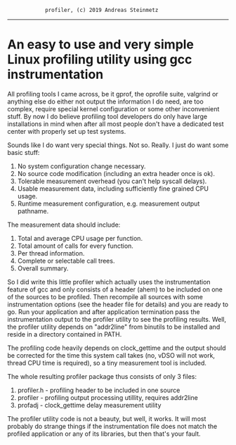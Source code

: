                 profiler, (c) 2019 Andreas Steinmetz

--------------------------------------------------------------------------


An easy to use and very simple Linux profiling utility using gcc instrumentation
================================================================================

All profiling tools I came across, be it gprof, the oprofile suite, valgrind
or anything else do either not output the information I do need, are too
complex, require special kernel configuration or some other inconvenient
stuff. By now I do believe profiling tool developers do only have large
installations in mind when after all most people don't have a dedicated
test center with properly set up test systems.

Sounds like I do want very special things. Not so. Really. I just do want
some basic stuff:

1. No system configuration change necessary.
2. No source code modification (including an extra header once is ok).
3. Tolerable measurement overhead (you can't help syscall delays).
4. Usable measurement data, including sufficiently fine grained CPU usage.
5. Runtime measurement configuration, e.g. measurement output pathname.

The measurement data should include:

1. Total and average CPU usage per function.
2. Total amount of calls for every function.
3. Per thread information.
4. Complete or selectable call trees.
5. Overall summary.

So I did write this little profiler which actually uses the instrumentation
feature of gcc and only consists of a header (ahem) to be included on one of
the sources to be profiled. Then recompile all sources with some
instrumentation options (see the header file for details) and you are
ready to go. Run your application and after application termination
pass the instrumentation output to the profiler utility to see the profiling
results. Well, the profiler utility depends on "addr2line" from binutils
to be installed and reside in a directory contained in PATH.

The profiling code heavily depends on clock\_gettime and the output should
be corrected for the time this system call takes (no, vDSO will not work,
thread CPU time is required), so a tiny measurement tool is included.

The whole resulting profiler package thus consists of only 3 files:

1. profiler.h - profiling header to be included in one source
2. profiler - profiling output processing utillity, requires addr2line
3. profadj - clock\_gettime delay measurement utility

The profiler utility code is not a beauty, but well, it works. It will most
probably do strange things if the instrumentation file does not match the
profiled application or any of its libraries, but then that's your fault.
